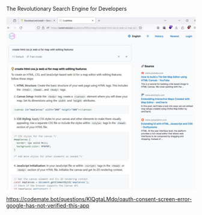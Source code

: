 
The Revolutionary Search Engine for Developers

![](../_asset/2024-02-24_codemate_image_1.jpg)

<https://codemate.bot/questions/KlQgtaLMdo/oauth-consent-screen-error-google-has-not-verified-this-app>